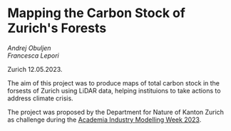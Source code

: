# Mapping the Carbon Stock of Zurich's Forests

_Andrej Obuljen_\
_Francesca Lepori_

Zurich 12.05.2023.

The aim of this project was to produce maps of total carbon stock in the forsests of Zurich using LiDAR data, helping instituions to take actions to address climate crisis. 

The project was proposed by the Department for Nature of Kanton Zurich as challenge during the [Academia Industry Modelling Week 2023](https://www.ics.uzh.ch/en/public/events/past/AIM-Week-2023.html]).
